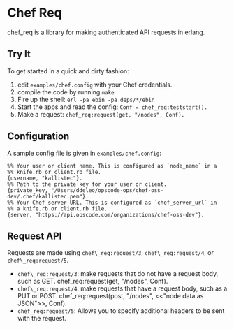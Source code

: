 # Chef Req

chef\_req is a library for making authenticated API requests in erlang.

## Try It
To get started in a quick and dirty fashion:

1. edit `examples/chef.config` with your Chef credentials.
2. compile the code by running `make`
3. Fire up the shell: `erl -pa ebin -pa deps/*/ebin`
4. Start the apps and read the config: `Conf = chef_req:teststart().`
5. Make a request: `chef_req:request(get, "/nodes", Conf).`

## Configuration
A sample config file is given in `examples/chef.config`:

    %% Your user or client name. This is configured as `node_name` in a
    %% knife.rb or client.rb file.
    {username, "kallistec"}.
    %% Path to the private key for your user or client.
    {private_key, "/Users/ddeleo/opscode-ops/chef-oss-dev/.chef/kallistec.pem"}.
    %% Your Chef server URL. This is configured as `chef_server_url` in
    %% a knife.rb or client.rb file.
    {server, "https://api.opscode.com/organizations/chef-oss-dev"}.

## Request API
Requests are made using `chef\_req:request/3`, `chef\_req:request/4`, or 
`chef\_req:request/5`.

* `chef\_req:request/3`: make requests that do not have a request body,
  such as GET.
        chef_req:request(get, "/nodes", Conf).
* `chef\_req:request/4`: make requests that have a request body, such as
  a PUT or POST.
        chef_req:request(post, "/nodes", <<"node data as JSON">>, Conf).
* `chef_req:request/5`: Allows you to specify additional headers to be
  sent with the request.


